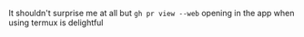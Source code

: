It shouldn't surprise me at all but `gh pr view --web` opening in the app when using termux is delightful

